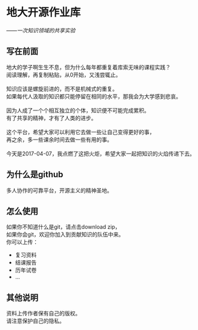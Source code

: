 # 地大开源作业库

*——一次知识领域的共享实验*

## 写在前面
地大的学子啊生生不息，但为什么每年都重复着库索无味的课程实践？<br>
阅读理解，再复制粘贴，从0开始，又浅尝辄止。<br>
<br>
知识应该是螺旋前进的，而不是机械式的重复。<br>
如果每代人汲取的知识都只能停留在相同的水平，那我会为大学感到悲哀。<br>
<br>
因为人成了一个个相互独立的个体，知识便不可能完成累积。<br>
有了共享的精神，才有了人类的进步。<br>
<br>
这个平台，希望大家可以利用它去做一些让自己变得更好的事，<br>
再之余，多一些课余时间去做一些有用的事。<br>
<br>
今天是2017-04-07，我点燃了这把火炬，希望大家一起把知识的火焰传递下去。<br>

## 为什么是github

多人协作的可靠平台，开源主义的精神圣地。<br>

## 怎么使用
如果你不知道什么是git，请点击download zip，<br>
如果你会git，欢迎你加入到贡献知识的队伍中来。<br>
你可以上传：
- 复习资料
- 结课报告
- 历年试卷
- ...<br>

## 其他说明
 资料上传作者保有自己的版权。<br>
 请注意保护自己的隐私。
